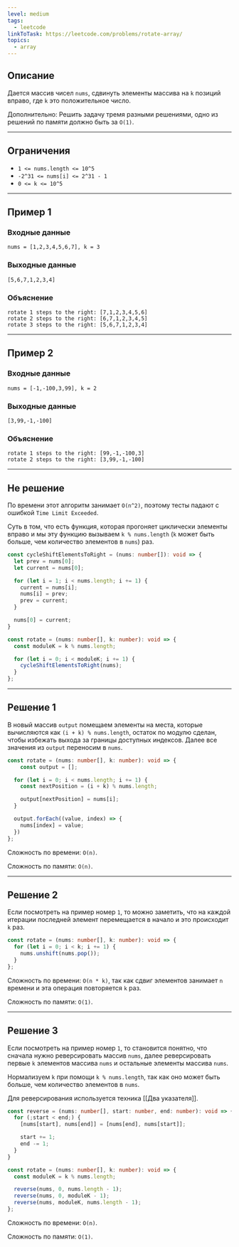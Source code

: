 ```yaml
---
level: medium
tags:
  - leetcode
linkToTask: https://leetcode.com/problems/rotate-array/
topics:
  - array
---
```

## Описание

Дается массив чисел `nums`, сдвинуть элементы массива на `k` позиций вправо, где `k` это положительное число. 

Дополнительно: Решить задачу тремя разными решениями, одно из решений по памяти должно быть за `O(1)`.

---
## Ограничения

- `1 <= nums.length <= 10^5`
- `-2^31 <= nums[i] <= 2^31 - 1`
- `0 <= k <= 10^5`

---
## Пример 1

### Входные данные

```
nums = [1,2,3,4,5,6,7], k = 3
```
### Выходные данные

```
[5,6,7,1,2,3,4]
```
### Объяснение

```
rotate 1 steps to the right: [7,1,2,3,4,5,6]
rotate 2 steps to the right: [6,7,1,2,3,4,5]
rotate 3 steps to the right: [5,6,7,1,2,3,4]
```

---
## Пример 2

### Входные данные

```
nums = [-1,-100,3,99], k = 2
```
### Выходные данные

```
[3,99,-1,-100]
```
### Объяснение

```
rotate 1 steps to the right: [99,-1,-100,3]
rotate 2 steps to the right: [3,99,-1,-100]
```

---
## Не решение

По времени этот алгоритм занимает `O(n^2)`, поэтому тесты падают с ошибкой `Time Limit Exceeded`.

Суть в том, что есть функция, которая прогоняет циклически элементы вправо и мы эту функцию вызываем `k % nums.length` (`k` может быть больше, чем количество элементов в `nums`) раз.

```typescript
const cycleShiftElementsToRight = (nums: number[]): void => {
  let prev = nums[0];
  let current = nums[0];

  for (let i = 1; i < nums.length; i += 1) {
    current = nums[i];
    nums[i] = prev;
    prev = current;
  }

  nums[0] = current;
}

const rotate = (nums: number[], k: number): void => {
  const moduleK = k % nums.length;

  for (let i = 0; i < moduleK; i += 1) {
    cycleShiftElementsToRight(nums);
  }
};
```

---
## Решение 1

В новый массив `output` помещаем элементы на места, которые вычисляются как `(i + k) % nums.length`, остаток по модулю сделан, чтобы избежать выхода за границы доступных индексов. Далее все значения из `output` переносим в `nums`.

```typescript
const rotate = (nums: number[], k: number): void => {
	const output = [];

  for (let i = 0; i < nums.length; i += 1) {
    const nextPosition = (i + k) % nums.length;

    output[nextPosition] = nums[i];
  }

  output.forEach((value, index) => {
    nums[index] = value;
  })
};
```

Сложность по времени: `O(n)`.

Сложность по памяти: `O(n)`.

---
## Решение 2

Если посмотреть на пример номер `1`, то можно заметить, что на каждой итерации последней элемент перемещается в начало и это происходит `k` раз.

```typescript
const rotate = (nums: number[], k: number): void => {
  for (let i = 0; i < k; i += 1) {
    nums.unshift(nums.pop());
  }
};
```

Сложность по времени: `O(n * k)`, так как сдвиг элементов занимает `n` времени и эта операция повторяется `k` раз. 

Сложность по памяти: `O(1)`.

---
## Решение 3

Если посмотреть на пример номер `1`, то становится понятно, что сначала нужно реверсировать массив `nums`, далее реверсировать первые `k` элементов массива `nums` и остальные элементы массива `nums`.

Нормализуем `k` при помощи `k % nums.length`, так как оно может быть больше, чем количество элементов в `nums`.

Для реверсирования используется техника [[Два указателя]].

```typescript
const reverse = (nums: number[], start: number, end: number): void => {
  for (;start < end;) {
    [nums[start], nums[end]] = [nums[end], nums[start]];

    start += 1;
    end -= 1;
  }
}

const rotate = (nums: number[], k: number): void => {
  const moduleK = k % nums.length;

  reverse(nums, 0, nums.length - 1);
  reverse(nums, 0, moduleK - 1);
  reverse(nums, moduleK, nums.length - 1);
};
```

Сложность по времени: `O(n)`.

Сложность по памяти: `O(1)`.